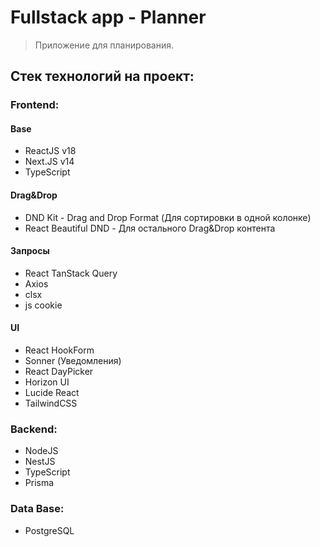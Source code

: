 # Fullstack app - Planner

> Приложение для планирования.

## Стек технологий на проект:

### Frontend:

#### Base

-   ReactJS v18
-   Next.JS v14
-   TypeScript

#### Drag&Drop

-   DND Kit - Drag and Drop Format (Для сортировки в одной колонке)
-   React Beautiful DND - Для остального Drag&Drop контента

#### Запросы

-   React TanStack Query
-   Axios
-   clsx
-   js cookie

#### UI

-   React HookForm
-   Sonner (Уведомления)
-   React DayPicker
-   Horizon UI
-   Lucide React
-   TailwindCSS

### Backend:

-   NodeJS
-   NestJS
-   TypeScript
-   Prisma

### Data Base:

-   PostgreSQL
